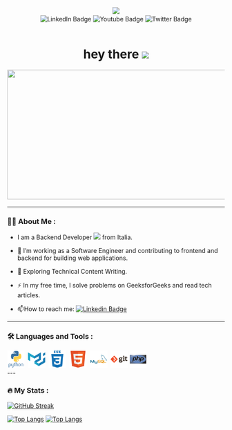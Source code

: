 <div id="header" align="center">
  <img src="https://media.giphy.com/media/M9gbBd9nbDrOTu1Mqx/giphy.gif" width="100"/>
    <div id="badges">
      <img src="https://img.shields.io/badge/LinkedIn-blue?style=for-the-badge&logo=linkedin&logoColor=white" alt="LinkedIn        Badge"/>
      <img src="https://img.shields.io/badge/YouTube-red?style=for-the-badge&logo=youtube&logoColor=white" alt="Youtube           Badge"/>
      <img src="https://img.shields.io/badge/Twitter-blue?style=for-the-badge&logo=twitter&logoColor=white" alt="Twitter           Badge"/>
    </div>
    <img src="https://komarev.com/ghpvc/?username=your-github-username&style=flat-square&color=blue" alt=""/>
    <h1>
       hey there
       <img src="https://media.giphy.com/media/hvRJCLFzcasrR4ia7z/giphy.gif" width="30px"/>
    </h1>
    <div align="center">
      <img src="https://media.giphy.com/media/dWesBcTLavkZuG35MI/giphy.gif" width="600" height="300"/>
    </div>
</div>

---

### :woman_technologist: About Me :
- I am a Backend Developer <img src="https://media.giphy.com/media/WUlplcMpOCEmTGBtBW/giphy.gif" width="30"> from Italia.
- :telescope: I’m working as a Software Engineer and contributing to frontend and backend for building web applications.

- :seedling: Exploring Technical Content Writing.

- :zap: In my free time, I solve problems on GeeksforGeeks and read tech articles.

- :mailbox:How to reach me: [![Linkedin Badge](https://img.shields.io/badge/-kakbar-blue?style=flat&logo=Linkedin&logoColor=white)](https://www.linkedin.com/in/dmytro-ipattii-82aa04223/)
---

### :hammer_and_wrench: Languages and Tools :
<div>
   <img src="https://github.com/devicons/devicon/blob/master/icons/python/python-original-wordmark.svg" title="Python" alt="Python" width="40" height="40"/>&nbsp;
  <img src="https://github.com/devicons/devicon/blob/master/icons/materialui/materialui-original.svg" title="Material UI" alt="Material UI" width="40" height="40"/>&nbsp;
  <img src="https://github.com/devicons/devicon/blob/master/icons/css3/css3-plain-wordmark.svg"  title="CSS3" alt="CSS" width="40" height="40"/>&nbsp;
  <img src="https://github.com/devicons/devicon/blob/master/icons/html5/html5-original.svg" title="HTML5" alt="HTML" width="40" height="40"/>&nbsp;
  <img src="https://github.com/devicons/devicon/blob/master/icons/mysql/mysql-original-wordmark.svg" title="MySQL"  alt="MySQL" width="40" height="40"/>&nbsp;
  <img src="https://github.com/devicons/devicon/blob/master/icons/git/git-original-wordmark.svg" title="Git" **alt="Git" width="40" height="40"/>
  <img src="https://github.com/devicons/devicon/blob/master/icons/php/php-original.svg" title="PHP" **alt="Php" width="40" height="40"/>
</div>
---

### :fire: My Stats :
[![GitHub Streak](http://github-readme-streak-stats.herokuapp.com?user=monkeyking123g&theme=dark&date_format=M%20j%5B%2C%20Y%5D)](https://git.io/streak-stats)


[![Top Langs](https://github-readme-stats.vercel.app/api/top-langs/?username=monkeyking123g)](https://github.com/anuraghazra/github-readme-stats)
[![Top Langs](https://github-readme-stats.vercel.app/api/top-langs/?username=monkeyking123g&layout=compact&theme=vision-friendly-dark)](https://github.com/anuraghazra/github-readme-stats)


